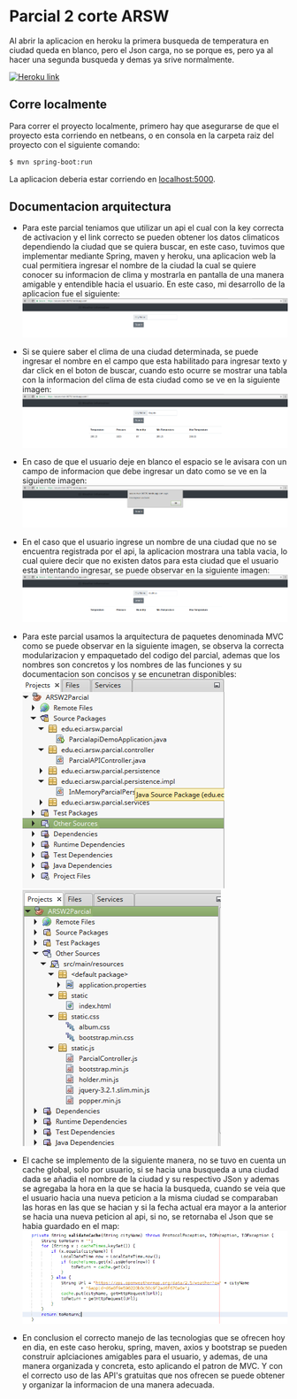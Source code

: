 # Parcial 2 corte ARSW

Al abrir la aplicacion en heroku la primera busqueda de temperatura en ciudad queda en blanco, pero el Json carga, no se porque es, pero ya al hacer una segunda busqueda y demas ya srive normalmente.

[![Heroku link](https://www.herokucdn.com/deploy/button.png)](https://secure-river-96770.herokuapp.com/)

## Corre localmente

Para correr el proyecto localmente, primero hay que asegurarse de que el proyecto esta corriendo en netbeans, o en consola en la carpeta raiz del proyecto con el siguiente comando:

```sh
$ mvn spring-boot:run
```

La aplicacion deberia estar corriendo en [localhost:5000](http://localhost:5000/).

## Documentacion arquitectura

- Para este parcial teniamos que utilizar un api el cual con la key correcta de activacion y el link correcto se pueden obtener los datos climaticos dependiendo la ciudad que se quiera buscar, en este caso, tuvimos que implementar mediante Spring, maven y heroku, una aplicacion web la cual permitiera ingresar el nombre de la ciudad la cual se quiere conocer su informacion de clima y mostrarla en pantalla de una manera amigable y entendible hacia el usuario. En este caso, mi desarrollo de la aplicacion fue el siguiente:
![alt text](https://github.com/ARSWCamiloLopez/ARSWParcial2.1/blob/master/screenshots/Screenshot%20from%202018-10-25%2018-08-39.png)

- Si se quiere saber el clima de una ciudad determinada, se puede ingresar el nombre en el campo que esta habilitado para ingresar texto y dar click en el boton de buscar, cuando esto ocurre se mostrar una tabla con la informacion del clima de esta ciudad como se ve en la siguiente imagen: 
![alt text](https://github.com/ARSWCamiloLopez/ARSWParcial2.1/blob/master/screenshots/Screenshot%20from%202018-10-25%2018-10-19.png)

- En caso de que el usuario deje en blanco el espacio se le avisara con un campo de informacion que debe ingresar un dato como se ve en la siguiente imagen:
![alt text](https://github.com/ARSWCamiloLopez/ARSWParcial2.1/blob/master/screenshots/Screenshot%20from%202018-10-25%2018-14-28.png)

- En el caso que el usuario ingrese un nombre de una ciudad que no se encuentra registrada por el api, la aplicacion mostrara una tabla vacia, lo cual quiere decir que no existen datos para esta ciudad que el usuario esta intentando ingresar, se puede observar en la siguiente imagen:
![alt text](https://github.com/ARSWCamiloLopez/ARSWParcial2.1/blob/master/screenshots/Screenshot%20from%202018-10-25%2018-10-34.png)

- Para este parcial usamos la arquitectura de paquetes denominada MVC como se puede observar en la siguiente imagen, se observa la correcta modularizacion y empaquetado del codigo del parcial, ademas que los nombres son concretos y los nombres de las funciones y su documentacion son concisos y se encunetran disponibles: 
![alt text](https://github.com/ARSWCamiloLopez/ARSWParcial2.1/blob/master/screenshots/Screenshot%20from%202018-10-25%2018-15-06.png)
![alt text](https://github.com/ARSWCamiloLopez/ARSWParcial2.1/blob/master/screenshots/Screenshot%20from%202018-10-25%2018-15-40.png)

- El cache se implemento de la siguiente manera, no se tuvo en cuenta un cache global, solo por usuario, si se hacia una busqueda a una ciudad dada se añadia el nombre de la ciudad y su respectivo JSon y ademas se agregaba la hora en la que se hacia la busqueda, cuando se veia que el usuario hacia una nueva peticion a la misma ciudad se comparaban las horas en las que se hacian y si la fecha actual era mayor a la anterior se hacia una nueva peticion al api, si no, se retornaba el Json que se habia guardado en el map: 
![alt text](https://github.com/ARSWCamiloLopez/ARSWParcial2.1/blob/master/screenshots/Screenshot%20from%202018-10-25%2018-56-41.png)

- En conclusion el correcto manejo de las tecnologias que se ofrecen hoy en dia, en este caso heroku, spring, maven, axios y bootstrap se pueden construir aplciaciones amigables para el usuario, y ademas, de una manera organizada y concreta, esto aplicando el patron de MVC. Y con el correcto uso de las API's gratuitas que nos ofrecen se puede obtener y organizar la informacion de una manera adecuada.
